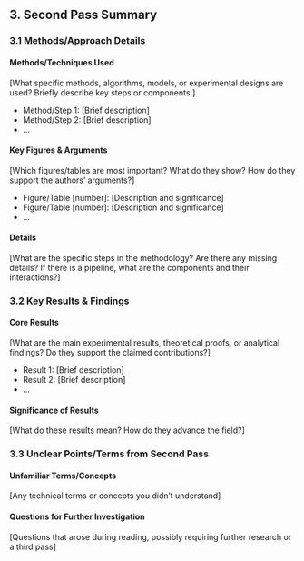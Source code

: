 
## 3. Second Pass Summary

<!-- Corresponds to the second pass (up to 1 hour) of "How to Read a Paper"
  Goal: Understand the content and key points, but not all details. -->

<!-- You should include the key points, methods, results, and your own thoughts in this section. -->

### 3.1 Methods/Approach Details

#### Methods/Techniques Used

[What specific methods, algorithms, models, or experimental designs are used? Briefly describe key steps or components.]

- Method/Step 1: [Brief description]
- Method/Step 2: [Brief description]
- ...

#### Key Figures & Arguments

[Which figures/tables are most important? What do they show? How do they support the authors’ arguments?]

- Figure/Table [number]: [Description and significance]
- Figure/Table [number]: [Description and significance]
- ...

#### Details

[What are the specific steps in the methodology? Are there any missing details? If there is a pipeline, what are the components and their interactions?]

### 3.2 Key Results & Findings

#### Core Results

[What are the main experimental results, theoretical proofs, or analytical findings? Do they support the claimed contributions?]

- Result 1: [Brief description]
- Result 2: [Brief description]
- ...

#### Significance of Results

[What do these results mean? How do they advance the field?]

### 3.3 Unclear Points/Terms from Second Pass

#### Unfamiliar Terms/Concepts

[Any technical terms or concepts you didn’t understand]

#### Questions for Further Investigation

[Questions that arose during reading, possibly requiring further research or a third pass]
